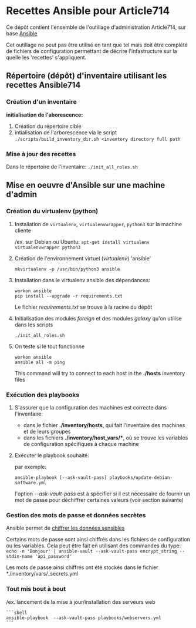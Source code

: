 # Recettes Ansible pour Article714

Ce dépôt contient l'ensemble de l'outillage d'administration Article714,
sur base [Ansible](http//ansible.com)

Cet outillage ne peut pas être utilisé en tant que tel mais doit être complété de
fichiers de configuration permettant de décrire l'infastructure sur la quelle les
'recettes' s'appliquent.

## Répertoire (dépôt) d'inventaire utilisant les recettes Ansible714

### Création d'un inventaire

**initialisation de l'aborescence:**

1. Création du répertoire cible
2. intialisation de l'arborescence via le script `./scripts/build_inventory_dir.sh <inventory directory full path`

### Mise à jour des recettes

Dans le répertoire de l'inventaire:
`./init_all_roles.sh`

## Mise en oeuvre d'Ansible sur une machine d'admin

### Création du virtualenv (python)

1. Installation de `virtualenv`, `virtualenvwrapper`, `python3` sur la machine cliente

   /ex. sur Debian ou Ubuntu:
   `apt-get install virtualenv virtualenvwrapper python3`

2. Création de l'environnement virtuel (_virtualenv_) 'ansible'

   `mkvirtualenv -p /usr/bin/python3 ansible`

3. Installation dans le virtualenv ansible des dépendances:

   ```shell
   workon ansible
   pip install --upgrade -r requirements.txt
   ```

   Le fichier _requirements.txt_ se trouve à la racine du dépôt

4. Initialisation des modules _foreign_ et des modules _galaxy_ qu'on utilise dans les scripts

   ```shell
   ./init_all_roles.sh
   ```

5. On teste si le tout fonctionne

   ```shell
   workon ansible
   ansible all -m ping
   ```

   This command will try to connect to each host in the **./hosts** inventory files

### Exécution des playbooks

1. S'assurer que la configuration des machines est correcte dans l'inventaire:

   - dans le fichier **./inventory/hosts**, qui fait l'inventaire des machines et de leurs groupes
   - dans les fichiers **./inventory/host_vars/\***, où se trouve les variables de configuration spécifiques à chaque machine

2. Exécuter le playbook souhaité:

   par exemple:

   ```shell
   ansible-playbook [--ask-vault-pass] playbooks/update-debian-software.yml
   ```

   l'option _--ask-vault-pass_ est à spécifier si il est nécessaire de fournir un mot de passe pour déchiffrer certaines valeurs (voir section suivante)

### Gestion des mots de passe et données secrètes

Ansible permet de [chiffrer les données sensibles](https://docs.ansible.com/ansible/latest/user_guide/vault.html)

Certains mots de passe sont ainsi chiffrés dans les fichiers de configuration ou les variables. Cela peut être fait
en utilisant des commandes du type:
`echo -n 'Bonjour' | ansible-vault --ask-vault-pass encrypt_string --stdin-name 'api_password'`

Les mots de passe ainsi chiffrés ont été stockés dans le fichier \*./inventory/vars/\_secrets.yml

### Tout mis bout à bout

/ex. lancement de la mise à jour/installation des serveurs web

    ```shell
    ansible-playbook  --ask-vault-pass playbooks/webservers.yml
    ```
